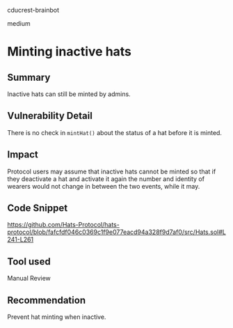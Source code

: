 cducrest-brainbot

medium

# Minting inactive hats

## Summary

Inactive hats can still be minted by admins.

## Vulnerability Detail

There is no check in `mintHat()` about the status of a hat before it is minted.

## Impact

Protocol users may assume that inactive hats cannot be minted so that if they deactivate a hat and activate it again the number and identity of wearers would not change in between the two events, while it may.

## Code Snippet

https://github.com/Hats-Protocol/hats-protocol/blob/fafcfdf046c0369c1f9e077eacd94a328f9d7af0/src/Hats.sol#L241-L261

## Tool used

Manual Review

## Recommendation

Prevent hat minting when inactive.